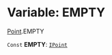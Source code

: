 # Variable: EMPTY

[Point](/en/auto-docs/utils/modules/Point.md).EMPTY

`Const` **EMPTY**: [`IPoint`](/en/auto-docs/utils/interfaces/IPoint.md)

